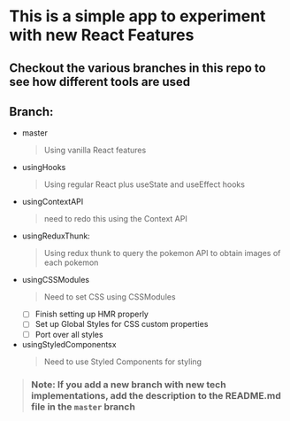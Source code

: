 # This is a simple app to experiment with new React Features
## Checkout the various branches in this repo to see how different tools are used
## Branch:
- master
  > Using vanilla React features
- usingHooks
  > Using regular React plus useState and useEffect hooks
- usingContextAPI
  > need to redo this using the Context API
- usingReduxThunk:
  > Using redux thunk to query the pokemon API to obtain images of each pokemon
- usingCSSModules
  > Need to set CSS using CSSModules
  - [ ] Finish setting up HMR properly
  - [ ] Set up Global Styles for CSS custom properties
  - [ ] Port over all styles
- usingStyledComponentsx
  > Need to use Styled Components for styling

> ### Note: If you add a new branch with new tech implementations, add the description to the README.md file in the `master` branch

